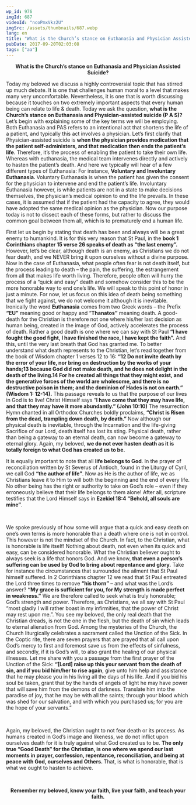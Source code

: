 ```yaml
---
wp_id: 976
imgId: 687
videoId: "ncoPmxVkz2U"
imgSrc: /assets/thumbnails/687.webp
lang: en
title: "What is the Church’s stance on Euthanasia and Physician Assisted Suicide?"
pubDate: 2017-09-20T02:03:08
tags: ["aa"]
---
```


<!-- page: 6 -->

<p style="text-align: center;"><strong>What is the Church’s stance on Euthanasia and Physician Assisted Suicide?</strong></p>
<p>Today my beloved we discuss a highly controversial topic that has stirred up much debate. It is one that challenges human moral to a level that makes many very uncomfortable. Nevertheless, it is one that is worth discussing because it touches on two extremely important aspects that every human being can relate to life &amp; death. Today we ask the question, <strong>what is the Church’s stance on Euthanasia and Physician-assisted suicide (P A S)?</strong> Let’s begin with explaining some of the key terms we will be employing. Both Euthanasia and PAS refers to an intentional act that shortens the life of a patient, and typically this act involves a physician. Let’s first clarify that Physician-assisted suicide is <strong>when the physician provides medication that the patient self-administers, and that medication then ends the patient’s life</strong>. Therefore, it’s the process of enabling the patient to take their own life. Whereas with euthanasia, the medical team intervenes directly and actively to hasten the patient’s death. And here we typically will hear of a few different types of Euthanasia: For instance, <strong>Voluntary and Involuntary Euthanasia. </strong>Voluntary Euthanasia is when the patient has given the consent for the physician to intervene and end the patient’s life. Involuntary Euthanasia however, is while patients are not in a state to make decisions themselves, the physician’s medical opinion to end the life prevails. In these cases, it is assumed that if the patient had the capacity to agree, they would have adopted the same medical opinion as the physician. Now our purpose today is not to dissect each of these forms, but rather to discuss the common goal between them all, which is to prematurely end a human life.</p>
<p>First let us begin by stating that death has been and always will be a great enemy to humankind. It is for this very reason that St Paul, in the <strong>book 1 Corinthians chapter 15 verse 26 speaks of death as “the last enemy”.</strong> However, let’s be clear, although death is an enemy, as Christians we do not fear death, and we NEVER bring it upon ourselves without a divine purpose. Now in the case of Euthanasia, what people often fear is not death itself, but the process leading to death – the pain, the suffering, the estrangement from all that makes life worth living. Therefore, people often will hurry the process of a “quick and easy” death and somehow consider this to be the more honorable way to end one’s life. We will speak to this point of honor in just a minute. For now, let us focus on this idea of death being something that we fight against, we do not welcome it although it is inevitable. Ironically the word <strong>Euthanasia</strong> comes from two Greek words – the Prefix <strong>“EU”</strong> meaning good or happy and “<strong>Thanatos”</strong> meaning death. A good-death for the Christian is therefore not one where his/her last decision as human being, created in the image of God, actively accelerates the process of death. Rather a good death is one where we can say with St Paul <strong>“I have fought the good fight, I have finished the race, I have kept the faith”.</strong> And this, until the very last breath that God has granted me. To better understand what death represents to the Christian, let’s read together from the book of Wisdom chapter 1 verses 12 to 16: <strong>“12 Do not invite death by the error of your life, nor bring on destruction by the works of your hands;13 because God did not make death, and he does not delight in the death of the living.14 For he created all things that they might exist, and the generative forces of the world are wholesome, and there is no destructive poison in them; and the dominion of Hades is not on earth.” (Wisdom 1: 12-14).</strong> This passage reveals to us that the purpose of our lives in God is to live! Christ Himself says “<strong>I have come that they may have life, and that they may have it more abundantly.” (John 10:10)</strong> The resurrection Hymn chanted in all Orthodox Churches boldly proclaims, <strong>“Christ is Risen from the dead, trampling down death, by death.” </strong>Now although our physical death is inevitable, through the Incarnation and the life-giving Sacrifice of our Lord, death itself has lost its sting. Physical death, rather than being a gateway to an eternal death, can now become a gateway to eternal glory. Again, my beloved, <strong>we do not ever hasten death as it is totally foreign to what God has created us to be. </strong></p>
<p>It is equally important to note that all <strong>life belongs to God</strong>. In the prayer of reconciliation written by St Severus of Antioch, found in the Liturgy of Cyril, we call God <strong>“the author of life”</strong>. Now as He is the author of life, we as Christians leave it to Him to will both the beginning and the end of every life. No other being has the right or authority to take on God’s role &#8211; even if they erroneously believe that their life belongs to them alone! After all, scripture testifies that the Lord Himself says in <strong>Ezekiel 18:4 “Behold, all souls are mine”</strong>.</p>
<p>&nbsp;</p>
<p>We spoke previously of how some will argue that a quick and easy death on one’s own terms is more honorable than a death where one is not in control. This however is not the mindset of the Church. In fact, to the Christian, what is honorable is life itself! Nothing about death, not even when its quick and easy, can be considered honorable. What the Christian believer ought to always seek is a life that honors God. And we know, <strong>that even a person’s suffering can be used by God to bring about repentance and glory.</strong> Take for instance the circumstances that surrounded the ailment that St Paul himself suffered. In 2 Corinthians chapter 12 we read that St Paul entreated the Lord three times to remove <strong>“his thorn”</strong> – and what was the Lord’s answer? <strong>“My grace is sufficient for you, for My strength is made perfect in weakness.”</strong> We are therefore called to seek what is truly honorable; God’s strength and power. Therefore, as Christians, we all say with St Paul “most gladly I will rather boast in my infirmities, that the power of Christ may rest upon me.”. You see my beloved, the only real death that the Christian dreads, is not the one in the flesh, but the death of sin which leads to eternal alienation from God. Among the mysteries of the Church, the Church liturgically celebrates a sacrament called the Unction of the Sick. In the Coptic rite, there are seven prayers that are prayed that all call upon God’s mercy to first and foremost save us from the effects of sinfulness, and secondly, if it is God’s will, to also grant the healing of our physical illnesses. Let me share with you a passage from the first prayer of the Unction of the Sick: <strong>“[Lord] raise up this your servant from the death of sin, and if you bid him/her to rise again</strong>, give unto him help and assistance that he may please you in his living all the days of his life. And if you bid his soul be taken, grant that by the hands of angels of light he may have power that will save him from the demons of darkness. Translate him into the paradise of joy, that he may be with all the saints; through your blood which was shed for our salvation, and with which you purchased us; for you are the hope of your servants.”</p>
<p>&nbsp;</p>
<p>Again, my beloved, the Christian ought to not fear death or its process. As humans created in God’s image and likeness, we do not inflict upon ourselves death for it is truly against what God created us to be. <strong>The only true “Good Death” for the Christian, is one where we spend our last moments in prayer, confession, repentance, reconciliation, and being at peace with God, ourselves and Others. </strong>That, is what is honorable, that is what we ought to hasten to achieve.</p>
<p>&nbsp;</p>
<p style="text-align: center;"><strong>Remember my beloved, know your faith, live your faith, and teach your faith.</strong></p>
